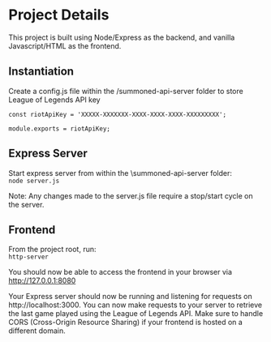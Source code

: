 # Project Details

This project is built using Node/Express as the backend, and vanilla Javascript/HTML as the frontend.  

## Instantiation
Create a config.js file within the /summoned-api-server folder to store League of Legends API key
```
const riotApiKey = 'XXXXX-XXXXXXX-XXXX-XXXX-XXXX-XXXXXXXXX';

module.exports = riotApiKey;
```

## Express Server
Start express server from within the \summoned-api-server folder:\
`node server.js`

Note: Any changes made to the server.js file require a stop/start cycle on the server.

## Frontend
From the project root, run:\
`http-server`

You should now be able to access the frontend in your browser via http://127.0.0.1:8080

Your Express server should now be running and listening for requests on http://localhost:3000. You can now make requests to your server to retrieve the last game played using the League of Legends API. Make sure to handle CORS (Cross-Origin Resource Sharing) if your frontend is hosted on a different domain.